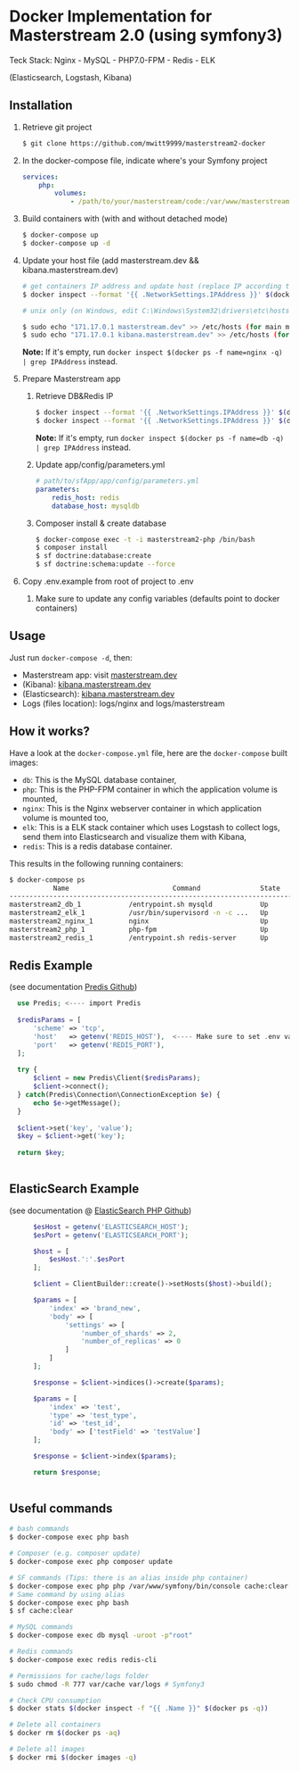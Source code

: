 # Docker Implementation for Masterstream 2.0 (using symfony3)
    
   Teck Stack: Nginx - MySQL - PHP7.0-FPM - Redis - ELK 
   
   (Elasticsearch, Logstash, Kibana)

## Installation
   
   1. Retrieve git project
   
       ```bash
       $ git clone https://github.com/mwitt9999/masterstream2-docker
       ```
   
   2. In the docker-compose file, indicate where's your Symfony project
   
       ```yml
       services:
           php:
               volumes:
                   - /path/to/your/masterstream/code:/var/www/masterstream
       ```
   
   3. Build containers with (with and without detached mode)
   
       ```bash
       $ docker-compose up
       $ docker-compose up -d
       ```
   
   4. Update your host file (add masterstream.dev && kibana.masterstream.dev)
   
       ```bash
       # get containers IP address and update host (replace IP according to your configuration)
       $ docker inspect --format '{{ .NetworkSettings.IPAddress }}' $(docker ps -f name=nginx -q)
       
       # unix only (on Windows, edit C:\Windows\System32\drivers\etc\hosts)
       
       $ sudo echo "171.17.0.1 masterstream.dev" >> /etc/hosts (for main masterstream app)
       $ sudo echo "171.17.0.1 kibana.masterstream.dev" >> /etc/hosts (for kibana GUI)
       
       ```
   
       **Note:** If it's empty, run `docker inspect $(docker ps -f name=nginx -q) | grep IPAddress` instead.
   
   5. Prepare Masterstream app
       1. Retrieve DB&Redis IP
   
           ```bash
           $ docker inspect --format '{{ .NetworkSettings.IPAddress }}' $(docker ps -f name=db -q)
           $ docker inspect --format '{{ .NetworkSettings.IPAddress }}' $(docker ps -f name=redis -q)
           ```
   
           **Note:** If it's empty, run `docker inspect $(docker ps -f name=db -q) | grep IPAddress` instead.
   
       2. Update app/config/parameters.yml
   
           ```yml
           # path/to/sfApp/app/config/parameters.yml
           parameters:
               redis_host: redis
               database_host: mysqldb
           ```
   
       3. Composer install & create database
   
           ```bash
           $ docker-compose exec -t -i masterstream2-php /bin/bash
           $ composer install
           $ sf doctrine:database:create
           $ sf doctrine:schema:update --force
           ```
   6. Copy .env.example from root of project to .env 
       1. Make sure to update any config variables (defaults point to docker containers)
       
   ## Usage
   
   Just run `docker-compose -d`, then:
   
   * Masterstream app: visit [masterstream.dev](http://masterstream.dev)  
   * (Kibana): [kibana.masterstream.dev](http://kibana.masterstream.dev:5601)
   * (Elasticsearch): [kibana.masterstream.dev](http://kibana.masterstream.dev:9200)
   * Logs (files location): logs/nginx and logs/masterstream
   
   ## How it works?
   
   Have a look at the `docker-compose.yml` file, here are the `docker-compose` built images:
   
   * `db`: This is the MySQL database container,
   * `php`: This is the PHP-FPM container in which the application volume is mounted,
   * `nginx`: This is the Nginx webserver container in which application volume is mounted too,
   * `elk`: This is a ELK stack container which uses Logstash to collect logs, send them into Elasticsearch and visualize them with Kibana,
   * `redis`: This is a redis database container.
   
   This results in the following running containers:
   
   ```bash
   $ docker-compose ps
              Name                          Command               State              Ports            
   --------------------------------------------------------------------------------------------------
   masterstream2_db_1            /entrypoint.sh mysqld            Up      0.0.0.0:3306->3306/tcp      
   masterstream2_elk_1           /usr/bin/supervisord -n -c ...   Up      0.0.0.0:81->80/tcp          
   masterstream2_nginx_1         nginx                            Up      443/tcp, 0.0.0.0:80->80/tcp
   masterstream2_php_1           php-fpm                          Up      0.0.0.0:9000->9000/tcp      
   masterstream2_redis_1         /entrypoint.sh redis-server      Up      0.0.0.0:6379->6379/tcp      
   ```
   
   ## Redis Example 
   (see documentation [Predis Github](https://github.com/nrk/predis))
   
   ```php 
     use Predis; <---- import Predis
     
     $redisParams = [
         'scheme' => 'tcp',
         'host'   => getenv('REDIS_HOST'),  <---- Make sure to set .env variables (see .env.example)
         'port'   => getenv('REDIS_PORT'),
     ];
    
     try {
         $client = new Predis\Client($redisParams);
         $client->connect();
     } catch(Predis\Connection\ConnectionException $e) {
         echo $e->getMessage();
     }
    
     $client->set('key', 'value');
     $key = $client->get('key');
    
     return $key;
     
   ```

   
  ## ElasticSearch Example 
  (see documentation @ [ElasticSearch PHP Github](https://github.com/elastic/elasticsearch-php))
  
  ```php 
        $esHost = getenv('ELASTICSEARCH_HOST');
        $esPort = getenv('ELASTICSEARCH_PORT');

        $host = [
            $esHost.':'.$esPort
        ];

        $client = ClientBuilder::create()->setHosts($host)->build();

        $params = [
            'index' => 'brand_new',
            'body' => [
                'settings' => [
                    'number_of_shards' => 2,
                    'number_of_replicas' => 0
                ]
            ]
        ];

        $response = $client->indices()->create($params);

        $params = [
            'index' => 'test',
            'type' => 'test_type',
            'id' => 'test_id',
            'body' => ['testField' => 'testValue']
        ];

        $response = $client->index($params);

        return $response;
    
  ```
   
   ## Useful commands
   
   ```bash
   # bash commands
   $ docker-compose exec php bash
   
   # Composer (e.g. composer update)
   $ docker-compose exec php composer update
   
   # SF commands (Tips: there is an alias inside php container)
   $ docker-compose exec php php /var/www/symfony/bin/console cache:clear # Symfony3
   # Same command by using alias
   $ docker-compose exec php bash
   $ sf cache:clear
   
   # MySQL commands
   $ docker-compose exec db mysql -uroot -p"root"
   
   # Redis commands
   $ docker-compose exec redis redis-cli
   
   # Permissions for cache/logs folder
   $ sudo chmod -R 777 var/cache var/logs # Symfony3
   
   # Check CPU consumption
   $ docker stats $(docker inspect -f "{{ .Name }}" $(docker ps -q))
   
   # Delete all containers
   $ docker rm $(docker ps -aq)
   
   # Delete all images
   $ docker rmi $(docker images -q)
   ```
  